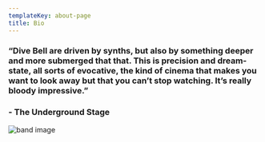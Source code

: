 ```yaml
---
templateKey: about-page
title: Bio
---
```

### “Dive Bell are driven by  synths, but also by something deeper and more submerged that that. This  is precision and dream-state, all sorts of evocative, the kind of cinema  that makes you want to look away but that you can’t stop watching. It’s  really bloody impressive.” 

### \- The Underground Stage

![band image](/img/dibbsy.jpg)
